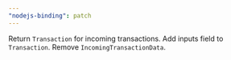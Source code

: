 ```yaml
---
"nodejs-binding": patch
---
```


Return `Transaction` for incoming transactions.
Add inputs field to `Transaction`.
Remove `IncomingTransactionData`.